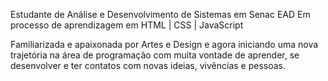 Estudante de Análise e Desenvolvimento de Sistemas em Senac EAD 
Em processo de aprendizagem em HTML | CSS | JavaScript

Familiarizada e apaixonada por Artes e Design e agora iniciando uma nova trajetória na área de programação com muita vontade de aprender, se desenvolver e ter contatos com novas ideias, vivências e pessoas.

<!---
marisleais/marisleais is a ✨ special ✨ repository because its `README.md` (this file) appears on your GitHub profile.
You can click the Preview link to take a look at your changes.
--->

